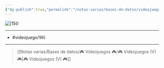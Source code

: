 ```yaml
---
{"dg-publish":true,"permalink":"/notas-varias/bases-de-datos/videojuegos/v-bakugan-defenders-of-the-core/"}
---
```



![|150](https://images.igdb.com/igdb/image/upload/t_cover_big/co5b7l.jpg)

---

- #videojuego/Wii 

---

> [[Notas varias/Bases de datos/🎮 Videojuegos 🎮/🎮 Videojuegos (V) 🎮\|🎮 Videojuegos (V) 🎮]]